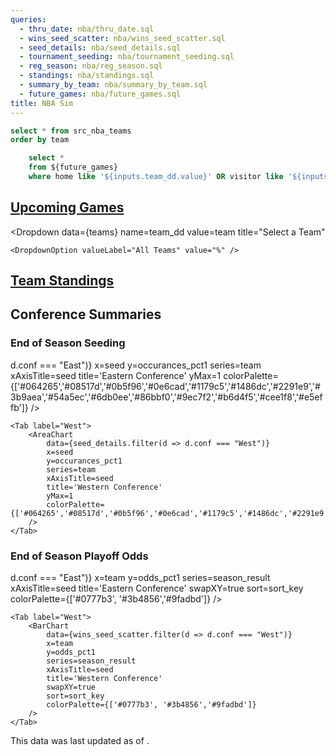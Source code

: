 ```yaml
---
queries:
  - thru_date: nba/thru_date.sql
  - wins_seed_scatter: nba/wins_seed_scatter.sql
  - seed_details: nba/seed_details.sql
  - tournament_seeding: nba/tournament_seeding.sql
  - reg_season: nba/reg_season.sql
  - standings: nba/standings.sql
  - summary_by_team: nba/summary_by_team.sql
  - future_games: nba/future_games.sql
title: NBA Sim
---
```


```sql teams
select * from src_nba_teams
order by team
```

```sql filtered_future_games
    select *
    from ${future_games}
    where home like '${inputs.team_dd.value}' OR visitor like '${inputs.team_dd.value}'
```

## [Upcoming Games](/nba/predictions)

<Dropdown
    data={teams} 
    name=team_dd
    value=team
    title="Select a Team"
>
    <DropdownOption valueLabel="All Teams" value="%" />
</Dropdown>

<DataTable data={filtered_future_games} rows=5 link=game_link wrapTitles=true>
<!-- <DataTable data={filtered_future_games} rows=5> -->
  <Column id=date/>
  <Column id=T title=" "/>
  <Column id=visitor/>
  <Column id=home/>
  <Column id=home_win_pct1 title="Win % (Home)"/>
  <Column id=american_odds align=right title="Odds (Home)"/>
  <Column id=implied_line_num1 title="Line (Home)"/>
  <Column id=predicted_score title="Score"/>
</DataTable>

## [Team Standings](/nba/teams)

<DataTable data={summary_by_team} link=team_link rows=5 wrapTitles=true>
  <Column id=" " contentType=image height=25px/>
  <Column id=team/>
  <Column id=record/>
  <Column id=elo_rating/>
  <Column id=avg_wins title="Avg. Wins"/>
  <Column id=elo_vs_vegas_num1 contentType=delta title="Elo vs. Vegas"/>
  <Column id=make_playoffs_pct1 title="Make Playoffs (%)"/>
  <Column id=win_finals_pct1 title = "Win Finals (%)" />
</DataTable>

## Conference Summaries

### End of Season Seeding

<Tabs>
    <Tab label="East">
        <AreaChart
            data={seed_details.filter(d => d.conf === "East")} 
            x=seed
            y=occurances_pct1
            series=team
            xAxisTitle=seed
            title='Eastern Conference'
            yMax=1
            colorPalette={['#064265','#08517d','#0b5f96','#0e6cad','#1179c5','#1486dc','#2291e9','#3b9aea','#54a5ec','#6db0ee','#86bbf0','#9ec7f2','#b6d4f5','#cee1f8','#e5effb']}
        />
    </Tab>

    <Tab label="West">
        <AreaChart
            data={seed_details.filter(d => d.conf === "West")} 
            x=seed
            y=occurances_pct1
            series=team
            xAxisTitle=seed
            title='Western Conference'
            yMax=1
            colorPalette={['#064265','#08517d','#0b5f96','#0e6cad','#1179c5','#1486dc','#2291e9','#3b9aea','#54a5ec','#6db0ee','#86bbf0','#9ec7f2','#b6d4f5','#cee1f8','#e5effb']}
        />
    </Tab>
</Tabs>

### End of Season Playoff Odds

<Tabs>
    <Tab label="East">
        <BarChart
            data={wins_seed_scatter.filter(d => d.conf === "East")} 
            x=team
            y=odds_pct1
            series=season_result
            xAxisTitle=seed
            title='Eastern Conference'
            swapXY=true
            sort=sort_key
            colorPalette={['#0777b3', '#3b4856','#9fadbd']}
        />
    </Tab>

    <Tab label="West">
        <BarChart
            data={wins_seed_scatter.filter(d => d.conf === "West")} 
            x=team
            y=odds_pct1
            series=season_result
            xAxisTitle=seed
            title='Western Conference'
            swapXY=true
            sort=sort_key
            colorPalette={['#0777b3', '#3b4856','#9fadbd']}
        />
    </Tab>
</Tabs>

<Alert status="info">
This data was last updated as of <Value data={thru_date} column=end_date/>.
</Alert>

